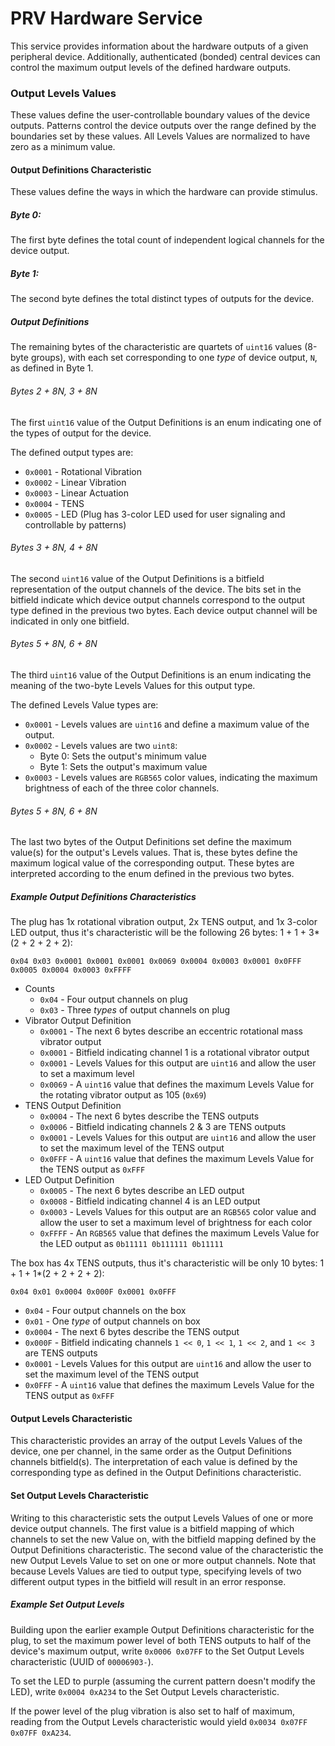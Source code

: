 # PRV Hardware Service
This service provides information about the hardware outputs of a given peripheral device.
Additionally, authenticated (bonded) central devices can control the maximum output levels
of the defined hardware outputs.

### Output Levels Values
These values define the user-controllable boundary values of the device outputs.
Patterns control the device outputs over the range defined by the boundaries set by these values.
All Levels Values are normalized to have zero as a minimum value.

#### Output Definitions Characteristic
These values define the ways in which the hardware can provide stimulus.

##### Byte 0:
The first byte defines the total count of independent logical channels for the device output.

##### Byte 1:
The second byte defines the total distinct types of outputs for the device.

##### Output Definitions
The remaining bytes of the characteristic are quartets of `uint16` values (8-byte groups),
with each set corresponding to one *type* of device output, `N`, as defined in Byte 1.

###### Bytes 2 + 8*N, 3 + 8*N
The first `uint16` value of the Output Definitions is an enum indicating one of the types
of output for the device.

The defined output types are:
* `0x0001` - Rotational Vibration
* `0x0002` - Linear Vibration
* `0x0003` - Linear Actuation
* `0x0004` - TENS
* `0x0005` - LED  (Plug has 3-color LED used for user signaling and controllable by patterns)

###### Bytes 3 + 8*N, 4 + 8*N
The second `uint16` value of the Output Definitions is a bitfield representation of the
output channels of the device.
The bits set in the bitfield indicate which device output channels correspond to the output type
defined in the previous two bytes.
Each device output channel will be indicated in only one bitfield.

###### Bytes 5 + 8*N, 6 + 8*N
The third `uint16` value of the Output Definitions is an enum indicating the meaning of the two-byte Levels Values
for this output type.

The defined Levels Value types are:
* `0x0001` - Levels values are `uint16` and define a maximum value of the output.
* `0x0002` - Levels values are two `uint8`:
  * Byte 0: Sets the output's minimum value
  * Byte 1: Sets the output's maximum value
* `0x0003` - Levels values are `RGB565` color values,
  indicating the maximum brightness of each of the three color channels.

###### Bytes 5 + 8*N, 6 + 8*N
The last two bytes of the Output Definitions set define the maximum value(s) for the 
output's Levels values.
That is, these bytes define the maximum logical value of the corresponding output.
These bytes are interpreted according to the enum defined in the previous two bytes.

##### Example Output Definitions Characteristics
The plug has 1x rotational vibration output, 2x TENS output, and 1x 3-color LED output,
thus it's characteristic will be the following 26 bytes: 1 + 1 + 3*(2 + 2 + 2 + 2):

`0x04 0x03 0x0001 0x0001 0x0001 0x0069 0x0004 0x0003 0x0001 0x0FFF 0x0005 0x0004 0x0003 0xFFFF`

* Counts
  * `0x04` - Four output channels on plug
  * `0x03` - Three *types* of output channels on plug
* Vibrator Output Definition
  * `0x0001` - The next 6 bytes describe an eccentric rotational mass vibrator output
  * `0x0001` - Bitfield indicating channel 1 is a rotational vibrator output
  * `0x0001` - Levels Values for this output are `uint16` and allow the user to set a maximum level
  * `0x0069` - A `uint16` value that defines the maximum Levels Value for the rotating vibrator output as 105 (`0x69`)
* TENS Output Definition
  * `0x0004` - The next 6 bytes describe the TENS outputs
  * `0x0006` - Bitfield indicating channels 2 & 3 are TENS outputs
  * `0x0001` - Levels Values for this output are `uint16` and allow the user to set the maximum level of the TENS output
  * `0x0FFF` - A `uint16` value that defines the maximum Levels Value for the TENS output as `0xFFF`
* LED Output Definition 
  * `0x0005` - The next 6 bytes describe an LED output
  * `0x0008` - Bitfield indicating channel 4 is an LED output
  * `0x0003` - Levels Values for this output are an `RGB565` color value and
    allow the user to set a maximum level of brightness for each color
  * `0xFFFF` - An `RGB565` value that defines the maximum Levels Value for the LED output as `0b11111 0b111111 0b11111`

The box has 4x TENS outputs, thus it's characteristic will be only 10 bytes: 1 + 1 + 1*(2 + 2 + 2 + 2):

`0x04 0x01 0x0004 0x000F 0x0001 0x0FFF`

* `0x04` - Four output channels on the box
* `0x01` - One *type* of output channels on box
* `0x0004` - The next 6 bytes describe the TENS output
* `0x000F` - Bitfield indicating channels `1 << 0`, `1 << 1`, `1 << 2`, and `1 << 3` are TENS outputs
* `0x0001` - Levels Values for this output are `uint16` and allow the user to set the maximum level of the TENS output
* `0x0FFF` - A `uint16` value that defines the maximum Levels Value for the TENS output as `0xFFF`

#### Output Levels Characteristic
This characteristic provides an array of the output Levels Values of the device, one per channel,
in the same order as the Output Definitions channels bitfield(s).
The interpretation of each value is defined by the corresponding type as defined in the
Output Definitions characteristic.

#### Set Output Levels Characteristic
Writing to this characteristic sets the output Levels Values of one or more device output channels.
The first value is a bitfield mapping of which channels to set the new Value on,
with the bitfield mapping defined by the Output Definitions characteristic.
The second value of the characteristic the new Output Levels Value to set on one or more output channels.
Note that because Levels Values are tied to output type,
specifying levels of two different output types in the bitfield will result in an error response.

##### Example Set Output Levels
Building upon the earlier example Output Definitions characteristic for the plug,
to set the maximum power level of both TENS outputs to half of the device's maximum output,
write `0x0006 0x07FF` to the Set Output Levels characteristic (UUID of `00006903-`).

To set the LED to purple (assuming the current pattern doesn't modify the LED),
write `0x0004 0xA234` to the Set Output Levels characteristic.

If the power level of the plug vibration is also set to half of maximum, reading from the 
Output Levels characteristic would yield `0x0034 0x07FF 0x07FF 0xA234`.
